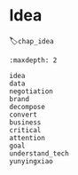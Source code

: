 # Idea
:label:`chap_idea`

```toc
:maxdepth: 2

idea
data
negotiation
brand
decompose
convert
business
critical
attention
goal
understand_tech
yunyingxiao

```
